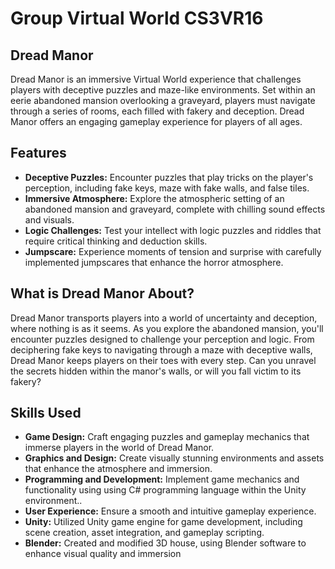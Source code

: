 # Group Virtual World CS3VR16
## Dread Manor

Dread Manor is an immersive Virtual World experience that challenges players with deceptive puzzles and maze-like environments. Set within an eerie abandoned mansion overlooking a graveyard, players must navigate through a series of rooms, each filled with fakery and deception. Dread Manor offers an engaging gameplay experience for players of all ages.

## Features

- **Deceptive Puzzles:** Encounter puzzles that play tricks on the player's perception, including fake keys, maze with fake walls, and false tiles.
- **Immersive Atmosphere:** Explore the atmospheric setting of an abandoned mansion and graveyard, complete with chilling sound effects and visuals.
- **Logic Challenges:** Test your intellect with logic puzzles and riddles that require critical thinking and deduction skills.
- **Jumpscare:** Experience moments of tension and surprise with carefully implemented jumpscares that enhance the horror atmosphere.

## What is Dread Manor About?

Dread Manor transports players into a world of uncertainty and deception, where nothing is as it seems. As you explore the abandoned mansion, you'll encounter puzzles designed to challenge your perception and logic. From deciphering fake keys to navigating through a maze with deceptive walls, Dread Manor keeps players on their toes with every step. Can you unravel the secrets hidden within the manor's walls, or will you fall victim to its fakery?

## Skills Used

- **Game Design:** Craft engaging puzzles and gameplay mechanics that immerse players in the world of Dread Manor.
- **Graphics and Design:** Create visually stunning environments and assets that enhance the atmosphere and immersion.
- **Programming and Development:** Implement game mechanics and functionality using using C# programming language within the Unity environment..
- **User Experience:** Ensure a smooth and intuitive gameplay experience.
- **Unity:** Utilized Unity game engine for game development, including scene creation, asset integration, and gameplay scripting.
- **Blender:** Created and modified 3D house, using Blender software to enhance visual quality and immersion
